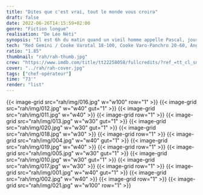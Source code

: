 ```yaml
---
title: "Dites que c'est vrai, tout le monde vous croira"
draft: false
date: 2022-06-26T14:15:59+02:00
genre: "Fiction longue"
realisation: "De Léo Nèti"
synopsis: "Il est 6h du matin quand un vieil homme appelle Pascal, journaliste sans grande envergure, pour lui demander de venir au plus vite à Hérisson. Il aurait aperçu une météorite s’écraser non loin de chez lui. C'est le début d'une journée rocambolesque pour notre reporter flegmatique."
tech: "Red Gemini / Cooke Varotal 18-100, Cooke Varo-Panchro 20-60, Angénieux 25-250, Zeiss Go"
ratio: "1.85"
thumbnail: "rah/rah-thumb.jpg"
crew: "https://www.imdb.com/title/tt22258058/fullcredits/?ref_=tt_cl_sm"
cover: "../rah/rah-cover.jpg"
tags: ["chef-opérateur"]
time: "73'"
render: "list"
---
```


{{< image-grid src="rah/img/016.jpg" w="w100" row="1" >}}
{{< image-grid src="rah/img/012.jpg" w="w40" gut="1" >}}
{{< image-grid src="rah/img/011.jpg" w="w40" >}}
{{< image-grid row="1" >}}
{{< image-grid src="rah/img/013.jpg" w="w30" gut="1" >}}
{{< image-grid src="rah/img/020.jpg" w="w30" gut="1" >}}
{{< image-grid src="rah/img/018.jpg" w="w30" >}}
{{< image-grid row="1" >}}
{{< image-grid src="rah/img/004.jpg" w="w40" gut="1" >}}
{{< image-grid src="rah/img/019.jpg" w="w40" >}}
{{< image-grid row="1" >}}
{{< image-grid src="rah/img/005.jpg" w="w30" gut="1" >}}
{{< image-grid src="rah/img/010.jpg" w="w30" gut="1" >}}
{{< image-grid src="rah/img/017.jpg" w="w30" >}}
{{< image-grid row="1" >}}
{{< image-grid src="rah/img/001.jpg" w="w40" gut="1" >}}
{{< image-grid src="rah/img/002.jpg" w="w40" >}}
{{< image-grid row="1" >}}
{{< image-grid src="rah/img/021.jpg" w="w100" row="1" >}}
